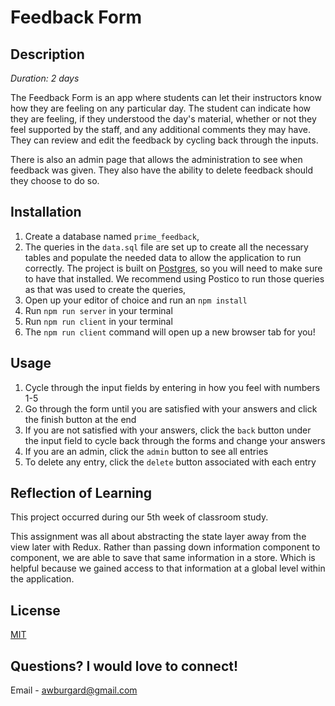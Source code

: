 # Feedback Form

## Description

_Duration: 2 days_

The Feedback Form is an app where students can let their instructors know how they are feeling on any particular day. The student can indicate how they are feeling, if they understood the day's material, whether or not they feel supported by the staff, and any additional comments they may have. They can review and edit the feedback by cycling back through the inputs.

There is also an admin page that allows the administration to see when feedback was given. They also have the ability to delete feedback should they choose to do so.

## Installation
1. Create a database named `prime_feedback`,
2. The queries in the `data.sql` file are set up to create all the necessary tables and populate the needed data to allow the application to run correctly. The project is built on [Postgres](https://www.postgresql.org/download/), so you will need to make sure to have that installed. We recommend using Postico to run those queries as that was used to create the queries,
3. Open up your editor of choice and run an `npm install`
4. Run `npm run server` in your terminal
5. Run `npm run client` in your terminal
6. The `npm run client` command will open up a new browser tab for you!

## Usage
1. Cycle through the input fields by entering in how you feel with numbers 1-5
2. Go through the form until you are satisfied with your answers and click the finish button at the end
3. If you are not satisfied with your answers, click the `back` button under the input field to cycle back through the forms and change your answers
4. If you are an admin, click the `admin` button to see all entries
5. To delete any entry, click the `delete` button associated with each entry

## Reflection of Learning
This project occurred during our 5th week of classroom study.

This assignment was all about abstracting the state layer away from the view later with Redux. Rather than passing down information component to component, we are able to save that same information in a store. Which is helpful because we gained access to that information at a global level within the application.

## License
[MIT](https://choosealicense.com/licenses/mit/)

## Questions? I would love to connect!
Email - [awburgard@gmail.com](mailto:awburgard@gmail.com)
